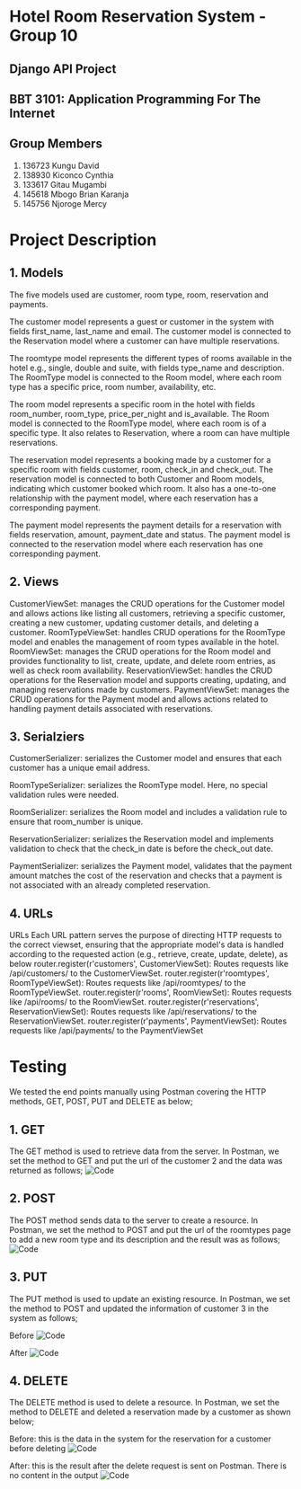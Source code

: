# Hotel Room Reservation System - Group 10

## Django API Project
## BBT 3101: Application Programming For The Internet

## Group Members
1. 136723 Kungu David
2. 138930 Kiconco Cynthia
3. 133617 Gitau Mugambi
4. 145618 Mbogo Brian Karanja
5. 145756 Njoroge Mercy

# Project Description
## 1. Models
The five models used are customer, room type, room, reservation and payments.

The customer model represents a guest or customer in the system with fields first_name, last_name and email. The customer model is connected to the Reservation model where a customer can have multiple reservations.

The roomtype model represents the different types of rooms available in the hotel e.g., single, double and suite, with fields type_name and description. The RoomType model is connected to the Room model, where each room type has a specific price, room number, availability, etc.

The room model represents a specific room in the hotel with fields room_number, room_type, price_per_night and is_available. The Room model is connected to the RoomType model, where each room is of a specific type. It also relates to Reservation, where a room can have multiple reservations.

The reservation model represents a booking made by a customer for a specific room with fields customer, room, check_in and check_out. The reservation model is connected to both Customer and Room models, indicating which customer booked which room. It also has a one-to-one relationship with the payment model, where each reservation has a corresponding payment.

The payment model represents the payment details for a reservation with fields reservation, amount, payment_date and status. The payment model is connected to the reservation model where each reservation has one corresponding payment.

## 2. Views
CustomerViewSet: manages the CRUD operations for the Customer model and allows actions like listing all customers, retrieving a specific customer, creating a new customer, updating customer details, and deleting a customer.
RoomTypeViewSet: handles CRUD operations for the RoomType model and enables the management of room types available in the hotel.
RoomViewSet: manages the CRUD operations for the Room model and provides functionality to list, create, update, and delete room entries, as well as check room availability.
ReservationViewSet: handles the CRUD operations for the Reservation model and supports creating, updating, and managing reservations made by customers.
PaymentViewSet: manages the CRUD operations for the Payment model and allows actions related to handling payment details associated with reservations.
## 3. Serialziers
CustomerSerializer: serializes the Customer model and ensures that each customer has a unique email address.

RoomTypeSerializer: serializes the RoomType model. Here, no special validation rules were needed.

RoomSerializer: serializes the Room model and includes a validation rule to ensure that room_number is unique.

ReservationSerializer: serializes the Reservation model and implements validation to check that the check_in date is before the check_out date.

PaymentSerializer: serializes the Payment model, validates that the payment amount matches the cost of the reservation and checks that a payment is not associated with an already completed reservation.

## 4. URLs
URLs
Each URL pattern serves the purpose of directing HTTP requests to the correct viewset, ensuring that the appropriate model's data is handled according to the requested action (e.g., retrieve, create, update, delete), as below
router.register(r'customers', CustomerViewSet): Routes requests like /api/customers/ to the CustomerViewSet.
router.register(r'roomtypes', RoomTypeViewSet): Routes requests like /api/roomtypes/ to the RoomTypeViewSet.
router.register(r'rooms', RoomViewSet): Routes requests like /api/rooms/ to the RoomViewSet.
router.register(r'reservations', ReservationViewSet): Routes requests like /api/reservations/ to the ReservationViewSet.
router.register(r'payments', PaymentViewSet): Routes requests like /api/payments/ to the PaymentViewSet

# Testing
We tested the end points manually using Postman covering the HTTP methods, GET, POST, PUT and DELETE as below;
## 1. GET
The GET method is used to retrieve data from the server. In Postman, we set the method to GET and put the url of the customer 2 and the data was returned as follows;
![Code](https://github.com/CynthiaKiconco/HotelRoomReservationSystem-Group10/blob/main/GET_result.png)

## 2. POST
The POST method sends data to the server to create a resource. In Postman, we set the method to POST and put the url of the roomtypes page to add a new room type and its description and the result was as follows;
![Code](https://github.com/CynthiaKiconco/HotelRoomReservationSystem-Group10/blob/main/POST_result.png)

## 3. PUT
The PUT method is used to update an existing resource. In Postman, we set the method to POST and updated the information of customer 3 in the system as follows;

Before
![Code](https://github.com/CynthiaKiconco/HotelRoomReservationSystem-Group10/blob/main/PUT_before.png)

After
![Code](https://github.com/CynthiaKiconco/HotelRoomReservationSystem-Group10/blob/main/PUT_after.png)

## 4. DELETE
The DELETE method is used to delete a resource. In Postman, we set the method to DELETE and deleted a reservation made by a customer as shown below;

Before: this is the data in the system for the reservation for a customer before deleting
![Code](https://github.com/CynthiaKiconco/HotelRoomReservationSystem-Group10/blob/main/delete_before.png)

After: this is the result after the delete request is sent on Postman. There is no content in the output
![Code](https://github.com/CynthiaKiconco/HotelRoomReservationSystem-Group10/blob/main/delete_after.png)








